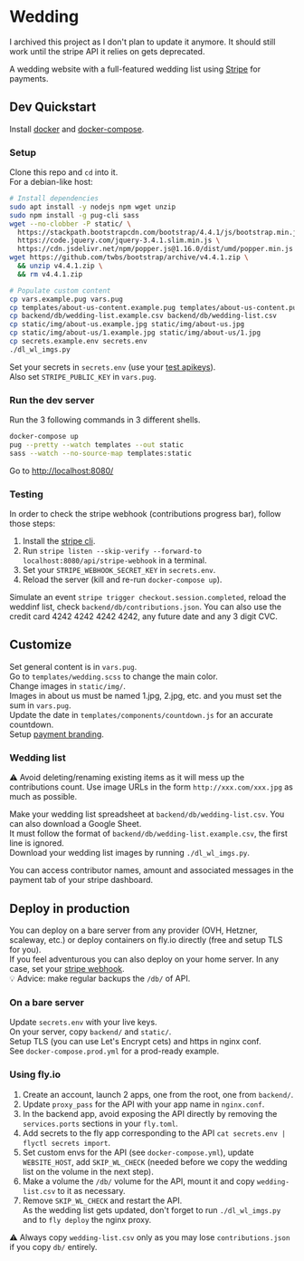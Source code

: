# Wedding

I archived this project as I don't plan to update it anymore. It should still work until the stripe API it relies on gets deprecated.

A wedding website with a full-featured wedding list using [Stripe](stripe.com/) for payments.

## Dev Quickstart

Install [docker](https://docs.docker.com/get-docker/) and [docker-compose](https://docs.docker.com/compose).  

### Setup

Clone this repo and `cd` into it.  
For a debian-like host:

```bash
# Install dependencies
sudo apt install -y nodejs npm wget unzip
sudo npm install -g pug-cli sass
wget --no-clobber -P static/ \
  https://stackpath.bootstrapcdn.com/bootstrap/4.4.1/js/bootstrap.min.js \
  https://code.jquery.com/jquery-3.4.1.slim.min.js \
  https://cdn.jsdelivr.net/npm/popper.js@1.16.0/dist/umd/popper.min.js
wget https://github.com/twbs/bootstrap/archive/v4.4.1.zip \
  && unzip v4.4.1.zip \
  && rm v4.4.1.zip

# Populate custom content
cp vars.example.pug vars.pug
cp templates/about-us-content.example.pug templates/about-us-content.pug
cp backend/db/wedding-list.example.csv backend/db/wedding-list.csv
cp static/img/about-us.example.jpg static/img/about-us.jpg
cp static/img/about-us/1.example.jpg static/img/about-us/1.jpg
cp secrets.example.env secrets.env  
./dl_wl_imgs.py
```

Set your secrets in `secrets.env` (use your [test apikeys](https://dashboard.stripe.com/test/apikeys)).  
Also set `STRIPE_PUBLIC_KEY` in `vars.pug`.

### Run the dev server

Run the 3 following commands in 3 different shells.

```bash
docker-compose up
pug --pretty --watch templates --out static
sass --watch --no-source-map templates:static 
```

Go to <http://localhost:8080/>

### Testing

In order to check the stripe webhook (contributions progress bar), follow those steps:  

1. Install the [stripe cli](https://stripe.com/docs/stripe-cli).  
2. Run `stripe listen --skip-verify --forward-to localhost:8080/api/stripe-webhook` in a terminal.  
3. Set your `STRIPE_WEBHOOK_SECRET_KEY` in `secrets.env`.  
4. Reload the server (kill and re-run `docker-compose up`).  

Simulate an event `stripe trigger checkout.session.completed`, reload the weddinf list, check `backend/db/contributions.json`.
You can also use the credit card 4242 4242 4242 4242, any future date and any 3 digit CVC.  

## Customize

Set general content is in `vars.pug`.  
Go to `templates/wedding.scss` to change the main color.  
Change images in `static/img/`.  
Images in about us must be named 1.jpg, 2.jpg, etc. and you must set the sum in `vars.pug`.  
Update the date in `templates/components/countdown.js` for an accurate countdown.  
Setup [payment branding](https://dashboard.stripe.com/settings/branding).

### Wedding list

:warning: Avoid deleting/renaming existing items as it will mess up the contributions count. Use image URLs in the form `http://xxx.com/xxx.jpg` as  much as possible.  

Make your wedding list spreadsheet at `backend/db/wedding-list.csv`. You can also download a Google Sheet.  
It must follow the format of `backend/db/wedding-list.example.csv`, the first line is ignored.  
Download your wedding list images by running `./dl_wl_imgs.py`.  

You can access contributor names, amount and associated messages in the payment tab of your stripe dashboard.

## Deploy in production

You can deploy on a bare server from any provider (OVH, Hetzner, scaleway, etc.) or deploy containers on fly.io directly (free and setup TLS for you).  
If you feel adventurous you can also deploy on your home server. In any case, set your [stripe webhook](https://dashboard.stripe.com/webhooks).  
:bulb: Advice: make regular backups the `/db/` of API.  

### On a bare server

Update `secrets.env` with your live keys.  
On your server, copy `backend/` and `static/`.  
Setup TLS (you can use Let's Encrypt cets) and https in nginx conf.  
See `docker-compose.prod.yml` for a prod-ready example.

### Using fly.io

1. Create an account, launch 2 apps, one from the root, one from `backend/`.  
2. Update `proxy_pass` for the API with your app name in `nginx.conf`.  
3. In the backend app, avoid exposing the API directly by removing the `services.ports` sections in your `fly.toml`.  
4. Add secrets to the fly app corresponding to the API `cat secrets.env | flyctl secrets import`.  
5. Set custom envs for the API (see `docker-compose.yml`), update `WEBSITE_HOST`, add `SKIP_WL_CHECK` (needed before we copy the wedding list on the volume in the next step).  
6. Make a volume the `/db/` volume for the API, mount it and copy `wedding-list.csv` to it as necessary.  
7. Remove `SKIP_WL_CHECK` and restart the API.  
As the wedding list gets updated, don't forget to run `./dl_wl_imgs.py` and to `fly deploy` the nginx proxy.  

:warning: Always copy `wedding-list.csv` only as you may lose `contributions.json` if you copy `db/` entirely.  
